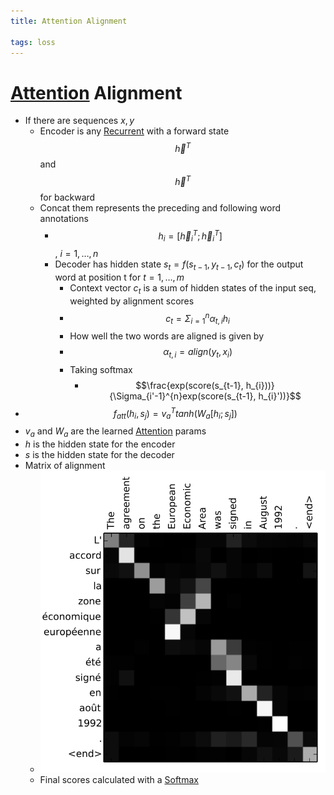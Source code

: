 ```yaml
---
title: Attention Alignment

tags: loss
---
```


# [Attention](Attention.md) Alignment
- If there are sequences $x, y$
	- Encoder is any [Recurrent](Recurrent.md) with a forward state $$\overrightarrow h^{T}$$ and $$\overleftarrow h^{T}$$ for backward
	- Concat them represents the preceding and following word annotations
		- $$h_{i}= [\overrightarrow h_{i}^{T}; \overleftarrow h_{i}^{T}]$$, $i = 1, …, n$
		- Decoder has hidden state $s_{t}= f(s_{t-1}, y_{t-1}, c_{t})$ for the output word at position t for $t = 1, …, m$
			- Context vector $c_{t}$ is a sum of hidden states of the input seq, weighted by alignment scores
			- $$c_{t}= \Sigma_{i=1}^{n}\alpha_{t,i}h_{i}$$
			- How well the two words are aligned is given by
			- $$\alpha_{t,i} = align(y_{t}, x_{i})$$
			- Taking softmax
				- $$\frac{exp(score(s_{t-1}, h_{i}))}{\Sigma_{i'-1}^{n}exp(score(s_{t-1}, h_{i}'))}$$
- $$f_{att}(h_{i}, s_{j}) = v_{a}^{T}tanh(W_{a}[h_{i};s_{j}])$$
- $v_{a}$ and $W_{a}$ are the learned [Attention](Attention.md) params
- $h$ is the hidden state for the encoder
- $s$ is the hidden state for the decoder
- Matrix of alignment
	- ![](assets/Pasted%20image%2020220621170423.png)
	- Final scores calculated with a [Softmax](Softmax.md)










